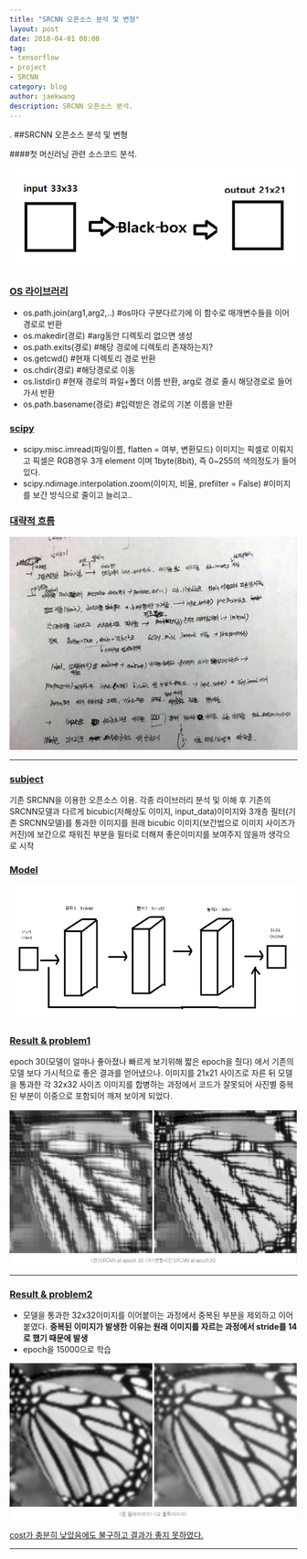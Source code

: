 ```yaml
---
title: "SRCNN 오픈소스 분석 및 변형"
layout: post
date: 2018-04-01 00:00
tag:
- tensorflow
- project
- SRCNN
category: blog
author: jaekwang
description: SRCNN 오픈소스 분석.
---
```

.
##SRCNN 오픈소스 분석 및 변형

####첫 머신러닝 관련 소스코드 분석.

![MarkdownImage](../assets/images/srcnn/1.png)


### [OS 라이브러리](*)
* os.path.join(arg1,arg2,..) #os마다 구분다르기에 이 함수로 매개변수들을 이어 경로로 반환
* os.makedir(경로) #arg동안 디렉토리 없으면 생성
* os.path.exits(경로) #해당 경로에 디렉토리 존재하는지?
* os.getcwd() #현재 디렉토리 경로 반환
* os.chdir(경로) #해당경로로 이동
* os.listdir() #현재 경로의 파일+폴더 이름 반환, arg로 경로 줄시 해당경로로 들어가서 반환
* os.path.basename(경로) #입력받은 경로의 기본 이름을 반환

### [scipy](*)
* scipy.misc.imread(파일이름, flatten = 여부, 변환모드)
   이미지는 픽셀로 이뤄지고 픽셀은 RGB경우 3개 element 이며 1byte(8bit), 즉 0~255의 색의정도가 들어있다.
* scipy.ndimage.interpolation.zoom(이미지, 비율, prefilter = False) #이미지를 보간 방식으로 줄이고 늘리고..

### [대략적 흐름](*)
![MarkdownImage](../assets/images/srcnn/2.jpg)

---

### [subject](*)

기존 SRCNN을 이용한 오픈소스 이용.
각종 라이브러리 분석 및 이해 후 기존의 SRCNN모델과 다르게 bicubic(저해상도 이미지, input_data)이미지와
3개층 필터(기존 SRCNN모델)를 통과한 이미지를 원래 bicubic 이미지(보간법으로 이미지 사이즈가 커진)에 보간으로 채워진 부분을 필터로 더해져 좋은이미지를 보여주지 않을까 생각으로 시작

### [Model](*)
![MarkdowmImage](../assets/images/srcnn/3.png)

### [Result & problem1](*)

epoch 30(모델이 얼마나 좋아졌나 빠르게 보기위해 짧은 epoch을 줬다) 에서 기존의 모델 보다 가시적으로 좋은 결과를 얻어냈으나. 이미지를 21x21 사이즈로 자른 뒤  모델을 통과한 각 32x32 사이즈 이미지를 합병하는 과정에서 코드가 잘못되어 사진별 중복된 부분이 이중으로 포함되어 깨져 보이게 되었다.  

![MarkdowmImage](../assets/images/srcnn/4.PNG)

----
### [Result & problem2](*)

- 모델을 통과한 32x32이미지를 이어붙이는 과정에서 중복된 부분을 제외하고 이어 붙였다.
  **중복된 이미지가 발생한 이유는 원래 이미지를 자르는 과정에서 stride를 14로 했기 때문에 발생**
- epoch을 15000으로 학습

![MarkdowmImage](../assets/images/srcnn/5.PNG)



[cost가 충분히 낮았음에도 불구하고 결과가 좋지 못하였다.](*)

---
